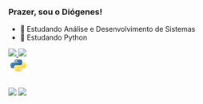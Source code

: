### Prazer, sou o Diógenes!

- 🔭 Estudando Análise e Desenvolvimento de Sistemas
- 🌱 Estudando Python

<div>
  <a href="https://www.linkedin.com/in/diogenes-viana/">
  <img height="180em" src="https://github-readme-stats.vercel.app/api?username=diogenesviana&show_icons=true&theme=merko&include_all_commits=true&count_private=true"/>
  <img height="180em" src="https://github-readme-stats.vercel.app/api/top-langs/?username=diogenesviana&layout=compact&langs_count=7&theme=merko"/>
</div>

<img align="center" alt="Dio-Python" height="30" width="40" src="https://raw.githubusercontent.com/devicons/devicon/master/icons/python/python-original.svg">
  
  ##
  
  <div>
    
  
 

  <a href = "mailto:diogenesviana10@gmail.com"><img src="https://img.shields.io/badge/-Gmail-%23333?style=for-the-badge&logo=gmail&logoColor=white" target="_blank"></a>
  <a href="https://www.linkedin.com/in/diogenes-viana" target="_blank"><img src="https://img.shields.io/badge/-LinkedIn-%230077B5?style=for-the-badge&logo=linkedin&logoColor=white" target="_blank"></a> 
  </div>
